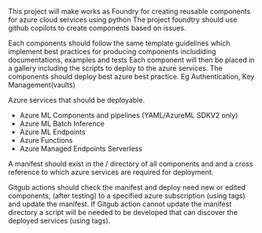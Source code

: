 This project will make works as Foundry for creating reusable components for azure cloud services using python
The project foundtry should use github copilots to create components based on issues.

Each components should follow the same template guidelines which implement best practices for producing components includiding documentations, examples and tests
Each component will then be placed in a gallery including the scripts to deploy to the azure services.
The components should deploy best azure best practice. Eg Authentication, Key Management(vaults)

Azure services that should be deployable. 
 - Azure ML Components and pipelines (YAML/AzureML SDKV2 only)
 - Azure ML Batch Inference
 - Azure ML Endpoints
 - Azure Functions
 - Azure Managed Endpoints Serverless

A manifest should exist in the / directory of all components and and a cross reference to which azure services are required for deployment.

Gitgub actions should check the manifest and deploy need new or edited components, (after testing) to a specified azure subscription (using tags) and update the manifest.
If Gitgub action cannot update the manifest directory a script will be needed to be developed that can discover the deployed services  (using tags).

